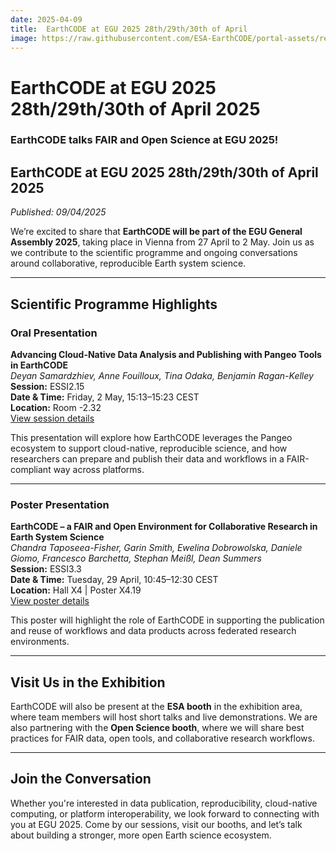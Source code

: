 ```yaml
---
date: 2025-04-09
title:  EarthCODE at EGU 2025 28th/29th/30th of April
image: https://raw.githubusercontent.com/ESA-EarthCODE/portal-assets/refs/heads/main/blog/EGU_General_Assembly_2025.png
---
```


# EarthCODE at EGU 2025 28th/29th/30th of April 2025 <!--{ as="img" mode="hero" src="/img/EarthCODE_Herobanner_1920x1080_nologo.jpg" }-->
### EarthCODE talks FAIR and Open Science at EGU 2025! 

## EarthCODE at EGU 2025 28th/29th/30th of April 2025
*Published: 09/04/2025*

We’re excited to share that **EarthCODE will be part of the EGU General Assembly 2025**, taking place in Vienna from 27 April to 2 May. Join us as we contribute to the scientific programme and ongoing conversations around collaborative, reproducible Earth system science.

---

## Scientific Programme Highlights

### Oral Presentation  
**Advancing Cloud-Native Data Analysis and Publishing with Pangeo Tools in EarthCODE**  
*Deyan Samardzhiev, Anne Fouilloux, Tina Odaka, Benjamin Ragan-Kelley*  
**Session:** ESSI2.15  
**Date & Time:** Friday, 2 May, 15:13–15:23 CEST  
**Location:** Room -2.32  
[View session details](https://meetingorganizer.copernicus.org/EGU25/EGU25-21279.html)

This presentation will explore how EarthCODE leverages the Pangeo ecosystem to support cloud-native, reproducible science, and how researchers can prepare and publish their data and workflows in a FAIR-compliant way across platforms.

---

### Poster Presentation  
**EarthCODE – a FAIR and Open Environment for Collaborative Research in Earth System Science**  
*Chandra Taposeea-Fisher, Garin Smith, Ewelina Dobrowolska, Daniele Giomo, Francesco Barchetta, Stephan Meißl, Dean Summers*  
**Session:** ESSI3.3  
**Date & Time:** Tuesday, 29 April, 10:45–12:30 CEST  
**Location:** Hall X4 | Poster X4.19  
[View poster details](https://meetingorganizer.copernicus.org/EGU25/EGU25-7070.html)

This poster will highlight the role of EarthCODE in supporting the publication and reuse of workflows and data products across federated research environments.

---

## Visit Us in the Exhibition

EarthCODE will also be present at the **ESA booth** in the exhibition area, where team members will host short talks and live demonstrations. We are also partnering with the **Open Science booth**, where we will share best practices for FAIR data, open tools, and collaborative research workflows.

---

## Join the Conversation

Whether you're interested in data publication, reproducibility, cloud-native computing, or platform interoperability, we look forward to connecting with you at EGU 2025. Come by our sessions, visit our booths, and let’s talk about building a stronger, more open Earth science ecosystem.
